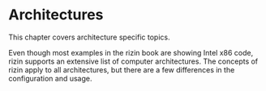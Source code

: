 # Architectures

This chapter covers architecture specific topics.

Even though most examples in the rizin book are showing Intel x86 code,
rizin supports an extensive list of computer architectures. The concepts
of rizin apply to all architectures, but there are a few differences in
the configuration and usage.
